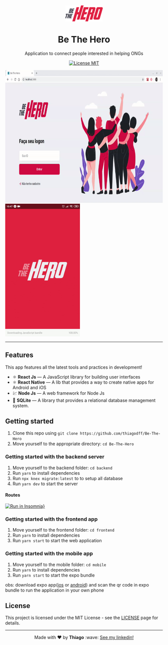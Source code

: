 <h1 align="center">
<br>
  <img src="./frontend/src/assets/logo.svg" alt="BeTheHero" width="120">
<br>
<br>
Be The Hero
</h1>

<p align="center">Application to connect people interested in helping ONGs</p>

<p align="center">
  <a href="https://opensource.org/licenses/MIT">
    <img src="https://img.shields.io/badge/License-MIT-blue.svg" alt="License MIT">
  </a>
</p>

<div>
  <img src="frontend/.github/beTheHeroWeb.gif" alt="demo-web" height="425">
  <img src="mobile/.github/beTheHeroMobile.gif" alt="demo-mobile" height="425">
</div>

<hr />

## Features

This app features all the latest tools and practices in development!

- ⚛️ **React Js** — A JavaScript library for building user interfaces
- ⚛️ **React Native** — A lib that provides a way to create native apps for Android and iOS
- 💹 **Node Js** — A web framework for Node Js
- 📄 **SQLite** — A library that provides a relational database management system.

## Getting started

1. Clone this repo using `git clone https://github.com/thiagodff/Be-The-Hero`
2. Move yourself to the appropriate directory: `cd Be-The-Hero`<br />

### Getting started with the backend server

1. Move yourself to the backend folder: `cd backend`<br />
2. Run `yarn` to install dependencies<br />
3. Run `npx knex migrate:latest` to to setup all database<br />
4. Run `yarn dev` to start the server

#### Routes

[![Run in Insomnia}](https://insomnia.rest/images/run.svg)](https://insomnia.rest/run/?label=Be%20The%20Hero%20API&uri=https%3A%2F%2Fraw.githubusercontent.com%2Fthiagodff%2Fbe-the-hero%2Fmaster%2Fbackend%2F.github%2FInsomnia_be-the-hero.json)

### Getting started with the frontend app

1. Move yourself to the frontend folder: `cd frontend`<br />
2. Run `yarn` to install dependencies<br />
3. Run `yarn start` to start the web application

### Getting started with the mobile app

1. Move yourself to the mobile folder: `cd mobile`
2. Run `yarn` to install dependencies<br />
3. Run `yarn start` to start the expo bundle

obs: download expo app([ios](https://itunes.apple.com/app/apple-store/id982107779) or [android](https://play.google.com/store/apps/details?id=host.exp.exponent&referrer=www)) and scan the qr code in expo bundle to run the application in your own phone

## License

This project is licensed under the MIT License - see the [LICENSE](https://opensource.org/licenses/MIT) page for details.

---

<p align="center">Made with ❤️ by <strong>Thiago</strong> :wave: <a href="https://www.linkedin.com/in/thiago-fernandes-dornelles">See my linkedin!</a></p>